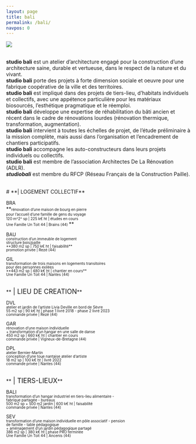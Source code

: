 ```yaml
---
layout: page
title: bali 
permalink: /bali/
navpos: 0
---
```


<img class="col one right" src="{{site.baseurl}}/img/wBALI/photo1.jpg">

<br/>**studio bali** est un atelier d’architecture engagé pour la construction d’une architecture saine, durable et vertueuse, dans le respect de la nature et du vivant. <br>
**studio bali** porte des projets à forte dimension sociale et oeuvre pour une fabrique coopérative de la ville et des territoires.<br>
**studio bali** est impliqué dans des projets de tiers-lieu, d’habitats individuels et collectifs, avec une appétence particulière pour les matériaux biosourcés, l’esthétique pragmatique et le réemploi.<br>
**studio bali** développe une expertise de réhabilitation du bâti ancien et récent dans le cadre de rénovations lourdes (rénovation thermique, transformation, augmentation).<br>
**studio bali** intervient à toutes les échelles de projet, de l’étude préliminaire à la mission complète, mais aussi dans l’organisation et l’encadrement de chantiers participatifs.<br>
**studio bali** accompagne les auto-constructeurs dans leurs projets individuels ou collectifs.<br>
**studio bali** est membre de l’association Architectes De La Rénovation (ADLR).<br>
***studiobali*** est membre du RFCP (Réseau Français de la Construction Paille).

<br>
# **| LOGEMENT COLLECTIF</FONT>**

<p><FONT size="2em"> BRA </FONT><br>
**<FONT size="1em">rénovation d’une maison de bourg en pierre<br>
pour l’accueil d’une famille de gens du voyage<br>
120 m^2^ sp | 225 k€ ht | études en cours <br>
Une Famille Un Toit 44 | Brains (44) </FONT>**</p>

<p><div style="line-height:1;"><FONT size="2em"> BAU </FONT><br>
<FONT size="1em">construction d’un immeuble de logement<br>
structure bois/paille<br>
**380 m2 sp | 750 k€ ht | faisabilité**
<br>
promotion privée | Rezé (44) </FONT></div></p>

<p><div style="line-height:1;"><FONT size="2em"> GIL </FONT><br>
<FONT size="1em">transformation de trois maisons en logements transitoires<br>
pour des personnes exilées<br>
**443 m2 sp | 480 k€ ht | chantier en cours** <br>
Une Famille Un Toit 44 | Nantes (44) </FONT></div></p>

<br>
**<FONT size="4em"> | LIEU DE CREATION</FONT>**

<p><div style="line-height:1;"><FONT size="2em"> DVL </FONT><br>
<FONT size="1em">atelier et jardin de l’artiste Livia Deville en bord de Sèvre<br>
55 m2 sp | 90 k€ ht | phase 1 livré 2018 - phase 2 livré 2023<br>
commande privée | Rezé (44) </FONT></div></p>

<p><div style="line-height:1;"><FONT size="2em"> GAR </FONT><br>
<FONT size="1em">rénovation d’une maison individuelle<br>
+ transformation d’un hangar en une salle de danse<br>
450 m2 sp | 660 k€ ht | chantier en cours<br>
commande privée | Vigneux-de-Bretagne (44) </FONT></div></p>

<p><div style="line-height:1;"><FONT size="2em"> DPL </FONT><br>
<FONT size="1em">atelier Bernier-Martin<br>
conception d’une toue nantaise atelier d’artiste<br>
18 m2 sp | 100 k€ ht | livré 2022<br>
commande privée | Nantes (44) </FONT></div></p>

<br>
**<FONT size="4em"> | TIERS-LIEUX</FONT>**

<p><div style="line-height:1;"><FONT size="2em"> BALI </FONT><br>
<FONT size="1em">transformation d’un hangar industriel en tiers-lieu alimentaire -<br>
fabrique partagée - bureaux<br>
500 m2 sp + 500 m2 jardin | 600 k€ ht | faisabilité<br>
commande privée | Nantes (44) </FONT></div></p>

<p><div style="line-height:1;"><FONT size="2em"> SEV </FONT><br>
<FONT size="1em">transformation d’une maison individuelle en pôle associatif - pension<br>
de famille - table pédagogique<br>
+ aménagement d’un jardin pédagogique partagé<br>
386 m2 sp | 380 k€ ht | phase PRO terminée<br>
Une Famille Un Toit 44 | Ancenis (44) </FONT></div></p>
